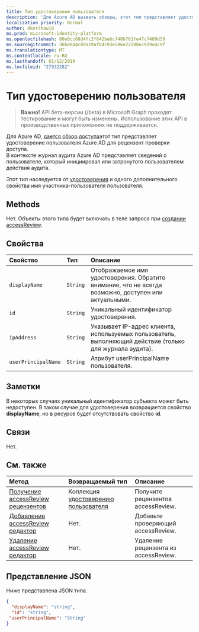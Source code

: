 ```yaml
---
title: Тип удостоверению пользователя
description: 'Для Azure AD вызвать обзоры, этот тип представляет удостоверение пользователя Azure AD для рецензент проверки доступа.  '
localization_priority: Normal
author: dkershaw10
ms.prod: microsoft-identity-platform
ms.openlocfilehash: 80e8cc68d4fc2f642be6c748b762fe47c7489d59
ms.sourcegitcommit: 36be044c89a19af84c93e586e22200ec919e4c9f
ms.translationtype: MT
ms.contentlocale: ru-RU
ms.lasthandoff: 01/12/2019
ms.locfileid: "27932282"
---
```

# <a name="useridentity-type"></a>Тип удостоверению пользователя

> **Важно!** API бета-версии (/beta) в Microsoft Graph проходят тестирование и могут быть изменены. Использование этих API в производственных приложениях не поддерживается.

Для Azure AD, [дается обзор доступа](accessreviews-root.md)этот тип представляет удостоверение пользователя Azure AD для рецензент проверки доступа.  
В контексте журнал аудита Azure AD представляет сведений о пользователе, который инициировал или затронутого пользователем действия аудита.

Этот тип наследуется от [удостоверения](identity.md) и одного дополнительного свойства имя участника-пользователя пользователя.

## <a name="methods"></a>Methods

Нет.  Объекты этого типа будет включать в теле запроса при [создании accessReview](../api/accessreview-create.md).

## <a name="properties"></a>Свойства
| Свойство     | Тип   |Описание|
|:---------------|:--------|:----------|
| `displayName` | `String` | Отображаемое имя удостоверения. Обратите внимание, что не всегда возможно, доступен или актуальными.    |
| `id`          | `String` | Уникальный идентификатор удостоверения.  |
| `ipAddress`| `String`| Указывает IP-адрес клиента, используемых пользователь, выполняющий действие (только для журнала аудита).|
| `userPrincipalName`|`String` | Атрибут userPrincipalName пользователя. |

## <a name="remarks"></a>Заметки

В некоторых случаях уникальный идентификатор субъекта может быть недоступен. В таком случае для удостоверения возвращается свойство **displayName**, но в ресурсе будет отсутствовать свойство **id**.

## <a name="relationships"></a>Связи

Нет.

## <a name="see-also"></a>См. также

| Метод           | Возвращаемый тип    |Описание|
|:---------------|:--------|:----------|
|[Получение accessReview рецензентов](../api/accessreview-listreviewers.md) |       Коллекция [удостоверению пользователя](useridentity.md)| Получите рецензентов accessReview. |
|[Добавление accessReview редактор](../api/accessreview-addreviewer.md) |      Нет.   |   Добавьте проверяющий accessReview. |
|[Удаление accessReview редактор](../api/accessreview-removereviewer.md) | Нет.  |   Удаление рецензента из accessReview. |

## <a name="json-representation"></a>Представление JSON

Ниже представлена JSON типа.

<!-- {
  "blockType": "resource",
  "optionalProperties": [
"displayName", "thumbnails"
  ],
  "@odata.type": "microsoft.graph.userIdentity"
}-->

```json
{
  "displayName": "string",
  "id": "string",
 "userPrincipalName": "String"
}

```

<!-- {
  "type": "#page.annotation",
  "description": "userIdentity type",
  "keywords": "",
  "section": "documentation",
  "tocPath": ""
}-->
